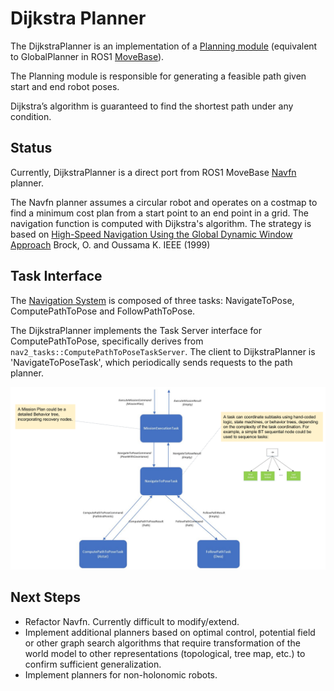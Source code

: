 # Dijkstra Planner
The DijkstraPlanner is an implementation of a [Planning module](../doc/requirements/requirements.md) (equivalent to GlobalPlanner in ROS1 [MoveBase](http://wiki.ros.org/move_base)).

The Planning module is responsible for generating a feasible path given start and end robot poses.

Dijkstra’s algorithm is guaranteed to find the shortest path under any condition.

## Status
Currently, DijkstraPlanner is a direct port from ROS1 MoveBase [Navfn](http://wiki.ros.org/navfn) planner.

The Navfn planner assumes a circular robot and operates on a costmap to find a minimum cost plan from a start point to an end point in a grid. The navigation function is computed with Dijkstra's algorithm. The strategy is based on [High-Speed Navigation Using
the Global Dynamic Window Approach](https://cs.stanford.edu/group/manips/publications/pdfs/Brock_1999_ICRA.pdf) Brock, O. and Oussama K. IEEE (1999)

## Task Interface

The [Navigation System]((../doc/requirements/requirements.md)) is composed of three tasks: NavigateToPose, ComputePathToPose and FollowPathToPose.

The DijkstraPlanner implements the Task Server interface for ComputePathToPose, specifically derives from `nav2_tasks::ComputePathToPoseTaskServer`. The client to DijkstraPlanner is 'NavigateToPoseTask', which periodically sends requests to the path planner.

![alt text](../doc/design/NavigationSystemTasks.png "Navigation Tasks")

## Next Steps
- Refactor Navfn. Currently difficult to modify/extend.
- Implement additional planners based on optimal control, potential field or other graph search algorithms that require transformation of the world model to other representations (topological, tree map, etc.) to confirm sufficient generalization.
- Implement planners for non-holonomic robots.
